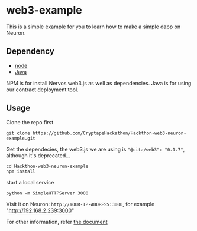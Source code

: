 # web3-example
This is a simple example for you to learn how to make a simple dapp on Neuron.

## Dependency
* [node](https://nodejs.org/en/download/package-manager/)
* [Java](https://java.com/en/download/help/download_options.xml)

NPM is for install Nervos web3.js as well as dependencies.
Java is for using our contract deployment tool.

## Usage
Clone the repo first
```
git clone https://github.com/CryptapeHackathon/Hackthon-web3-neuron-example.git
```

Get the dependecies, the web3.js we are using is `"@cita/web3": "0.1.7"`, although it's deprecated...
```
cd Hackthon-web3-neuron-example 
npm install
```

start a local service
```
python -m SimpleHTTPServer 3000
```

Visit it on Neuron: `http://YOUR-IP-ADDRESS:3000`, for example "http://192.168.2.239:3000"

For other information, refer [the document](https://cryptape.github.io/Nervos-AppChain-Docs/#/)